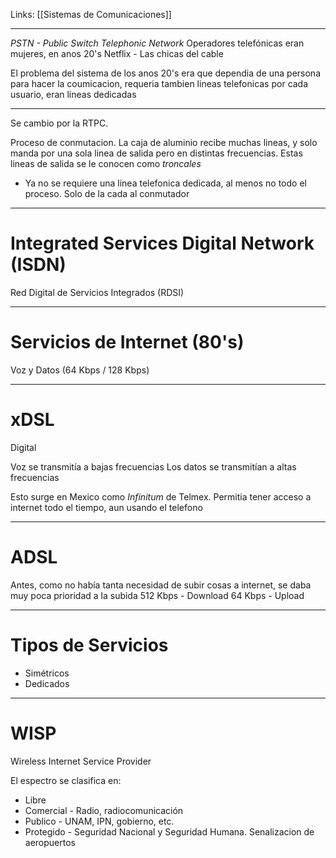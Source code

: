 Links: [[Sistemas de Comunicaciones]]
___
*PSTN - Public Switch Telephonic Network*
Operadores telefónicas eran mujeres, en anos 20's
Netflix - Las chicas del cable

El problema del sistema de los anos 20's era que dependia de una persona para hacer la coumicacion, requeria tambien lineas telefonicas por cada usuario, eran lineas dedicadas

___
Se cambio por la RTPC.

Proceso de conmutacion. La caja de aluminio recibe muchas lineas, y solo manda por una sola linea de salida pero en distintas frecuencias. Estas lineas de salida se le conocen como *troncales*

- Ya no se requiere una linea telefonica dedicada, al menos no todo el proceso. Solo de la cada al conmutador

____
# Integrated Services Digital Network (ISDN)
Red Digital de Servicios Integrados (RDSI) 


___
# Servicios de Internet (80's)

Voz y Datos (64 Kbps / 128 Kbps)

___
# xDSL

Digital 

Voz se transmitía a bajas frecuencias
Los datos se transmitían a altas frecuencias

Esto surge en Mexico como *Infinitum* de Telmex. Permitia tener acceso a internet todo el tiempo, aun usando el telefono

___
# ADSL

Antes, como no había tanta necesidad de subir cosas a internet, se daba muy poca prioridad a la subida
512 Kbps - Download
64 Kbps - Upload

___
# Tipos de Servicios

- Simétricos
- Dedicados

___
# WISP
Wireless Internet Service Provider

El espectro se clasifica en:
- Libre
- Comercial - Radio, radiocomunicación
- Publico - UNAM, IPN, gobierno, etc.
- Protegido - Seguridad Nacional y Seguridad Humana. Senalizacion de aeropuertos

